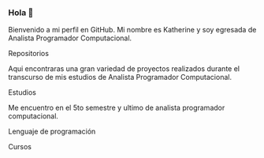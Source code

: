 ### Hola 👋

Bienvenido a mi perfil en GitHub. Mi nombre es Katherine y soy egresada de Analista Programador Computacional.

Repositorios 

Aqui encontraras una gran variedad de proyectos realizados durante el transcurso de mis estudios de Analista Programador Computacional.  

Estudios 

Me encuentro en el  5to semestre y ultimo de analista programador computacional. 


Lenguaje de programación

Cursos 



